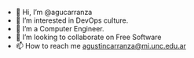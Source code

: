 - 👋 Hi, I’m @agucarranza
- 👀 I’m interested in DevOps culture.
- 🌱 I’m a Computer Engineer.
- 💞️ I’m looking to collaborate on Free Software
- 📫 How to reach me agustincarranza@mi.unc.edu.ar

<!---
agucarranza/agucarranza is a ✨ special ✨ repository because its `README.md` (this file) appears on your GitHub profile.
You can click the Preview link to take a look at your changes.
--->

